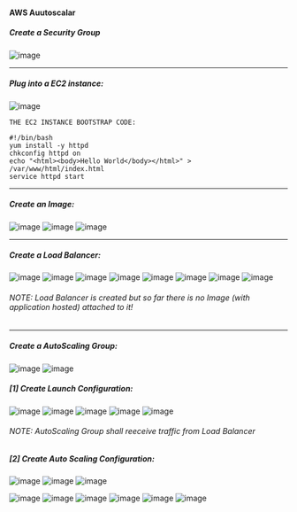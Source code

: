 #### AWS Auutoscalar

##### Create a Security Group
![image](https://user-images.githubusercontent.com/689226/77343383-9a81c680-6d57-11ea-9da8-e68d70bf312e.png)

<hr>

##### Plug into a EC2 instance:
![image](https://user-images.githubusercontent.com/689226/77343587-eb91ba80-6d57-11ea-9b45-7d1a53d7ae24.png)
```
THE EC2 INSTANCE BOOTSTRAP CODE:
```
```
#!/bin/bash
yum install -y httpd
chkconfig httpd on
echo "<html><body>Hello World</body></html>" > /var/www/html/index.html
service httpd start 
```
<hr>

##### Create an Image:
![image](https://user-images.githubusercontent.com/689226/77348418-70340700-6d5f-11ea-9c35-e5ae95a30eed.png)
![image](https://user-images.githubusercontent.com/689226/77343804-4a573400-6d58-11ea-9061-baf156d35ac8.png)
![image](https://user-images.githubusercontent.com/689226/77348351-4e3a8480-6d5f-11ea-8ad1-67186b04595b.png)

<hr>

##### Create a Load Balancer:
![image](https://user-images.githubusercontent.com/689226/77349577-395ef080-6d61-11ea-8ec5-e5640956f066.png)
![image](https://user-images.githubusercontent.com/689226/77350166-1aad2980-6d62-11ea-9001-777818370f2e.png)
![image](https://user-images.githubusercontent.com/689226/77350221-2d276300-6d62-11ea-8ab7-3b5f0af7316a.png)
![image](https://user-images.githubusercontent.com/689226/77350292-46301400-6d62-11ea-9ef5-8a79c168d103.png)
![image](https://user-images.githubusercontent.com/689226/77350663-dd956700-6d62-11ea-8583-9f8f427f81b9.png)
![image](https://user-images.githubusercontent.com/689226/77350892-2baa6a80-6d63-11ea-8241-a6d8ceb5a716.png)
![image](https://user-images.githubusercontent.com/689226/77351133-5b597280-6d63-11ea-82a9-a96b2a3812cc.png)
![image](https://user-images.githubusercontent.com/689226/77351184-6f04d900-6d63-11ea-8521-4bcb34219ca8.png)
###### NOTE: Load Balancer is created but so far there is no Image (with application hosted) attached to it!
<hr>

##### Create a AutoScaling Group:
![image](https://user-images.githubusercontent.com/689226/77351442-cacf6200-6d63-11ea-8e1e-1823d00ac8be.png)
![image](https://user-images.githubusercontent.com/689226/77352486-467dde80-6d65-11ea-9335-45da88311cae.png)

##### [1] Create Launch Configuration:
![image](https://user-images.githubusercontent.com/689226/77352621-79c06d80-6d65-11ea-825d-9d3ef2bd7daf.png)
![image](https://user-images.githubusercontent.com/689226/77352655-8644c600-6d65-11ea-90eb-daf04193fe43.png)
![image](https://user-images.githubusercontent.com/689226/77352917-023f0e00-6d66-11ea-99c8-a4b9affee37d.png)
![image](https://user-images.githubusercontent.com/689226/77352962-1be05580-6d66-11ea-912b-41381194579d.png)
![image](https://user-images.githubusercontent.com/689226/77353250-a628b980-6d66-11ea-9338-0ba0aea5112b.png)
###### NOTE:  AutoScaling Group shall reeceive traffic from Load Balancer

##### [2] Create Auto Scaling Configuration:
![image](https://user-images.githubusercontent.com/689226/77377146-4814ca00-6d98-11ea-8114-6e3382d6c042.png)
![image](https://user-images.githubusercontent.com/689226/77377079-21569380-6d98-11ea-84da-c7f5809716c1.png)
![image](https://user-images.githubusercontent.com/689226/77471807-eb1d2080-6e38-11ea-98bf-9d393ce49344.png)

![image](https://user-images.githubusercontent.com/689226/77377359-d9843c00-6d98-11ea-96ae-81d17a84c18b.png)
![image](https://user-images.githubusercontent.com/689226/77377396-033d6300-6d99-11ea-87b5-689a4df01947.png)
![image](https://user-images.githubusercontent.com/689226/77377471-2d8f2080-6d99-11ea-810b-bae3186d0560.png)
![image](https://user-images.githubusercontent.com/689226/77377456-249e4f00-6d99-11ea-9bd8-1298588156e1.png)
![image](https://user-images.githubusercontent.com/689226/77377569-7b0b8d80-6d99-11ea-8e81-08b47e357cdb.png)
![image](https://user-images.githubusercontent.com/689226/77377686-ddfd2480-6d99-11ea-9649-1457af224d6b.png)



